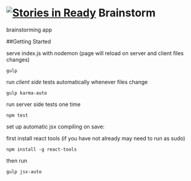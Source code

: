 [![Stories in Ready](https://badge.waffle.io/HRR2-Brainstorm/Brainstorm.png?label=ready&title=Ready)](https://waffle.io/HRR2-Brainstorm/Brainstorm)
Brainstorm
==========

brainstorming app

##Getting Started

serve index.js with nodemon (page will reload on server and client files changes)

`gulp`

run *client side* tests automatically whenever files change

`gulp karma-auto`

run server side tests one time

`npm test`

set up automatic jsx compiling on save:

first install react tools (if you have not already may need to run as sudo)

`npm install -g react-tools`

then run

`gulp jsx-auto`
